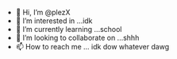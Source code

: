 - 👋 Hi, I’m @plezX
- 👀 I’m interested in ...idk
- 🌱 I’m currently learning ...school
- 💞️ I’m looking to collaborate on ...shhh
- 📫 How to reach me ... idk dow whatever dawg

<!---
plezX/plezX is a ✨ special ✨ repository because its `README.md` (this file) appears on your GitHub profile.
You can click the Preview link to take a look at your changes.
--->
